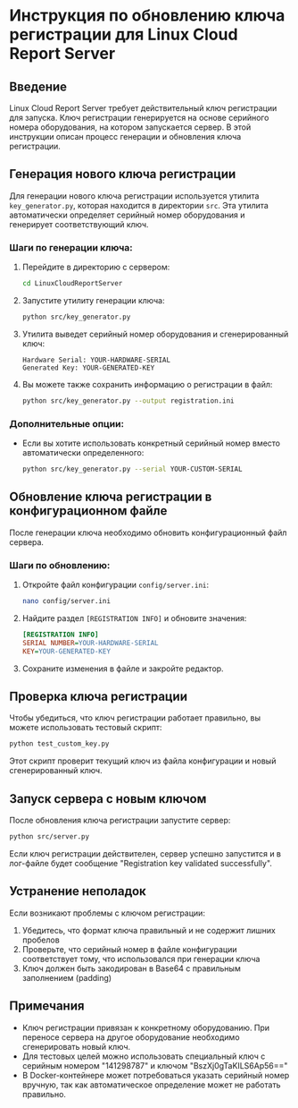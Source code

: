 # Инструкция по обновлению ключа регистрации для Linux Cloud Report Server

## Введение

Linux Cloud Report Server требует действительный ключ регистрации для запуска. Ключ регистрации генерируется на основе серийного номера оборудования, на котором запускается сервер. В этой инструкции описан процесс генерации и обновления ключа регистрации.

## Генерация нового ключа регистрации

Для генерации нового ключа регистрации используется утилита `key_generator.py`, которая находится в директории `src`. Эта утилита автоматически определяет серийный номер оборудования и генерирует соответствующий ключ.

### Шаги по генерации ключа:

1. Перейдите в директорию с сервером:
   ```bash
   cd LinuxCloudReportServer
   ```

2. Запустите утилиту генерации ключа:
   ```bash
   python src/key_generator.py
   ```

3. Утилита выведет серийный номер оборудования и сгенерированный ключ:
   ```
   Hardware Serial: YOUR-HARDWARE-SERIAL
   Generated Key: YOUR-GENERATED-KEY
   ```

4. Вы можете также сохранить информацию о регистрации в файл:
   ```bash
   python src/key_generator.py --output registration.ini
   ```

### Дополнительные опции:

- Если вы хотите использовать конкретный серийный номер вместо автоматически определенного:
  ```bash
  python src/key_generator.py --serial YOUR-CUSTOM-SERIAL
  ```

## Обновление ключа регистрации в конфигурационном файле

После генерации ключа необходимо обновить конфигурационный файл сервера.

### Шаги по обновлению:

1. Откройте файл конфигурации `config/server.ini`:
   ```bash
   nano config/server.ini
   ```

2. Найдите раздел `[REGISTRATION INFO]` и обновите значения:
   ```ini
   [REGISTRATION INFO]
   SERIAL NUMBER=YOUR-HARDWARE-SERIAL
   KEY=YOUR-GENERATED-KEY
   ```

3. Сохраните изменения в файле и закройте редактор.

## Проверка ключа регистрации

Чтобы убедиться, что ключ регистрации работает правильно, вы можете использовать тестовый скрипт:

```bash
python test_custom_key.py
```

Этот скрипт проверит текущий ключ из файла конфигурации и новый сгенерированный ключ.

## Запуск сервера с новым ключом

После обновления ключа регистрации запустите сервер:

```bash
python src/server.py
```

Если ключ регистрации действителен, сервер успешно запустится и в лог-файле будет сообщение "Registration key validated successfully".

## Устранение неполадок

Если возникают проблемы с ключом регистрации:

1. Убедитесь, что формат ключа правильный и не содержит лишних пробелов
2. Проверьте, что серийный номер в файле конфигурации соответствует тому, что использовался при генерации ключа
3. Ключ должен быть закодирован в Base64 с правильным заполнением (padding)

## Примечания

- Ключ регистрации привязан к конкретному оборудованию. При переносе сервера на другое оборудование необходимо сгенерировать новый ключ.
- Для тестовых целей можно использовать специальный ключ с серийным номером "141298787" и ключом "BszXj0gTaKILS6Ap56=="
- В Docker-контейнере может потребоваться указать серийный номер вручную, так как автоматическое определение может не работать правильно. 